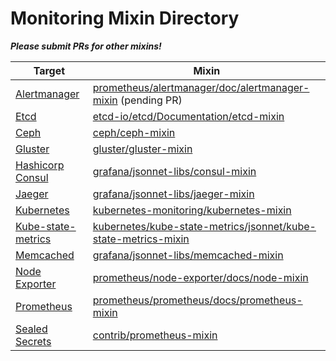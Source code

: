 # Monitoring Mixin Directory

***Please submit PRs for other mixins!***

| Target | Mixin |
|--------|-------|
| [Alertmanager](https://github.com/prometheus/alertmanager) | [prometheus/alertmanager/doc/alertmanager-mixin](https://github.com/prometheus/alertmanager/pull/1629) (pending PR) |
| [Etcd](https://coreos.com/etcd/) | [etcd-io/etcd/Documentation/etcd-mixin](https://github.com/etcd-io/etcd/tree/master/Documentation/etcd-mixin) |
| [Ceph](https://ceph.com/) | [ceph/ceph-mixin](https://github.com/ceph/ceph-mixins) |
| [Gluster](https://redhatstorage.redhat.com/products/glusterfs/) | [gluster/gluster-mixin](https://github.com/gluster/gluster-mixins) |
| [Hashicorp Consul](https://www.consul.io/) | [grafana/jsonnet-libs/consul-mixin](https://github.com/grafana/jsonnet-libs/tree/master/consul-mixin) |
| [Jaeger](https://www.jaegertracing.io/) | [grafana/jsonnet-libs/jaeger-mixin](https://github.com/grafana/jsonnet-libs/tree/master/jaeger-mixin) |
| [Kubernetes](https://kubernetes.io/) | [kubernetes-monitoring/kubernetes-mixin](https://github.com/kubernetes-monitoring/kubernetes-mixin) |
| [Kube-state-metrics](https://github.com/kubernetes/kube-state-metrics) | [kubernetes/kube-state-metrics/jsonnet/kube-state-metrics-mixin](https://github.com/kubernetes/kube-state-metrics/tree/master/jsonnet/kube-state-metrics-mixin) |
| [Memcached](https://memcached.org/) | [grafana/jsonnet-libs/memcached-mixin](https://github.com/grafana/jsonnet-libs/tree/master/memcached-mixin) |
| [Node Exporter](https://github.com/prometheus/node_exporter) | [prometheus/node-exporter/docs/node-mixin](https://github.com/prometheus/node_exporter/tree/master/docs/node-mixin) |
| [Prometheus](https://prometheus.io) | [prometheus/prometheus/docs/prometheus-mixin](https://github.com/prometheus/prometheus/tree/master/documentation/prometheus-mixin) |
| [Sealed Secrets](https://github.com/bitnami-labs/sealed-secrets) | [contrib/prometheus-mixin](https://github.com/bitnami-labs/sealed-secrets/tree/master/contrib/prometheus-mixin) |
